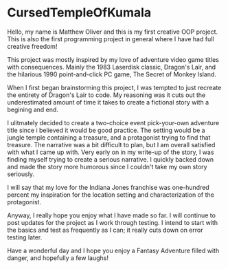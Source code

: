# CursedTempleOfKumala

Hello, my name is Matthew Oliver and this is my first creative OOP project.
This is also the first programming project in general where I have had full creative freedom!

This project was mostly inspired by my love of adventure video game titles with consequences.
Mainly the 1983 Laserdisk classic, Dragon's Lair, and the hilarious 1990 point-and-click PC game, The Secret of Monkey Island.

When I first began brainstorming this project, I was tempted to just recreate the entirety of Dragon's Lair to code.
My reasoning was it cuts out the underestimated amount of time it takes to create a fictional story with a begining and end.

I ulitmately decided to create a two-choice event pick-your-own adventure title since i believed it would be good practice.
The setting would be a jungle temple containing a treasure, and a protagonist trying to find that treasure.
The narrative was a bit difficult to plan, but I am overall satisfied with what I came up with.
Very early on in my write-up of the story, I was finding myself trying to create a serious narrative.
I quickly backed down and made the story more humorous since I couldn't take my own story seriously.

I will say that my love for the Indiana Jones franchise was one-hundred percent my inspiration for the location setting and
characterization of the protagonist.

Anyway, I really hope you enjoy what I have made so far. I will continue to post updates for the project as I work through testing.
I intend to start with the basics and test as frequently as I can; it really cuts down on error testing later.

Have a wonderful day and I hope you enjoy a Fantasy Adventure filled with danger, and hopefully a few laughs!
